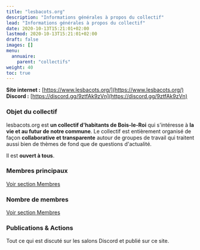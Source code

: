 ```yaml
---
title: "lesbacots.org"
description: "Informations générales à propos du collectif"
lead: "Informations générales à propos du collectif"
date: 2020-10-13T15:21:01+02:00
lastmod: 2020-10-13T15:21:01+02:00
draft: false
images: []
menu:
  annuaire:
    parent: "collectifs"
weight: 40
toc: true
---
```


**Site internet :** [https://www.lesbacots.org/](https://www.lesbacots.org/) 
**Discord :** [https://discord.gg/9ztfAk9zVn](https://discord.gg/9ztfAk9zVn)

### Objet du collectif
lesbacots.org est **un collectif d'habitants de Bois-le-Roi** qui s'intéresse à **la vie et au futur de notre commune**.
Le collectif est entièrement organisé de façon **collaborative et transparente** autour de groupes de travail qui traitent aussi bien de thèmes de fond que de questions d'actualité.

Il est **ouvert à tous**.

### Membres principaux
[Voir section Membres](https://www.lesbacots.org/membres/)

### Nombre de membres
[Voir section Membres](https://www.lesbacots.org/membres/)

### Publications & Actions
Tout ce qui est discuté sur les salons Discord et publié sur ce site.

